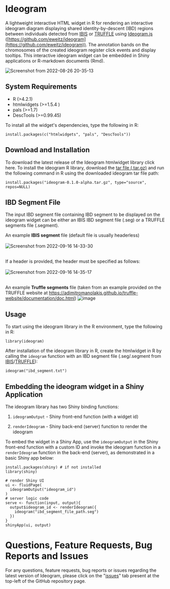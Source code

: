 # Ideogram
A lightweight interactive HTML widget in R for rendering an interactive ideogram diagram displaying shared identity-by-descent (IBD) regions between individuals detected from [IBIS](https://github.com/williamslab/ibis) or [TRUFFLE](https://adimitromanolakis.github.io/truffle-website/) using [Ideogram.js](https://eweitz.github.io/ideogram/) ([https://github.com/eweitz/ideogram](https://github.com/eweitz/ideogram)). The annotation bands on the chromosomes of the created ideogram register click events and display tooltips. This interactive ideogram widget can be embedded in Shiny applications or R-markdown documents (Rmd).

![Screenshot from 2022-08-26 20-35-13](https://user-images.githubusercontent.com/26285885/190521305-94d45292-a140-43b2-b6a1-2582a6a9cadb.png)

## System Requirements
- R (>4.2.1)
- htmlwidgets (>=1.5.4 )
- pals (>=1.7)
- DescTools (>=0.99.45)


To install all the widget's dependencies, type the following in R:
```
install.packages(c("htmlwidgets", "pals", "DescTools"))
```


## Download and Installation
To download the latest release of the Ideogram htmlwidget library click here.
To install the ideogram R library, download the [tar file (.tar.gz)](https://github.com/a-thind/ideogram/archive/refs/tags/v0.1.0-alpha.tar.gz) and run the following command in R using the downloaded ideogram tar file path:
```
install.packages("ideogram-0.1.0-alpha.tar.gz", type="source", repos=NULL)
```
## IBD Segment File
The input IBD segment file containing IBD segment to be displayed on the ideogram widget can be either an IBIS IBD segment file (.seg) or a TRUFFLE segments file (.segment).

An example <b>IBIS segment</b> file (default file is usually headerless)<br/><br/>
![Screenshot from 2022-09-16 14-33-30](https://user-images.githubusercontent.com/26285885/190651099-ba52fb6e-e7cb-4f34-afcc-2cd2fe89d7a3.png)
<br/><br/>

If a header is provided, the header must be specified as follows:<br/><br/>
![Screenshot from 2022-09-16 14-35-17](https://user-images.githubusercontent.com/26285885/190651492-ce765220-017f-49f2-8904-ce0aca71d07f.png)
<br/><br/>

An example <b>Truffle segments</b> file (taken from an example provided on the TRUFFLE website at https://adimitromanolakis.github.io/truffle-website/documentation/doc.html)
![image](https://user-images.githubusercontent.com/26285885/190647191-29a3bebd-dfb8-4341-867b-00e9ac211dbe.png)


## Usage
To start using the ideogram library in the R environment, type the following in R:
```
library(ideogram)
```

After installation of the ideogram library in R, create the htmlwidget in R by calling the ```ideogram``` function with an IBD segment file (.seg/.segment from [IBIS](https://github.com/williamslab/ibis)/[TRUFFLE](https://adimitromanolakis.github.io/truffle-website/)):
```
ideogram("ibd_segment.txt")
```
## Embedding the ideogram widget in a Shiny Application
The ideogram library has two Shiny binding functions:

1. ```ideogramOutput``` - Shiny front-end function (with a widget id) 

2. ```renderIdeogram``` - Shiny back-end (server) function  to render the ideogram

To embed the widget in a Shiny App, use the ```ideogramOutput``` in the Shiny front-end function with a custom ID and invoke the ideogram function in a ```renderIdeogram``` function in the back-end (server), as demonstrated in a basic Shiny app below:
```
install.packages(shiny) # if not installed
library(shiny)

# render Shiny UI
ui <- fluidPage(
  ideogramOutput("ideogram_id")
)
# server logic code
serve <- function(input, output){
  output$ideogram_id <- renderIdeogram({
    ideogram("ibd_segment_file_path.seg")
  })
}
shinyApp(ui, output)
```
# Questions, Feature Requests, Bug Reports and Issues
For any questions, feature requests, bug reports or issues regarding the latest version of Ideogram, please click on the "[issues](https://github.com/a-thind/ideogram/issues)" tab present at the top-left of the GitHub repository page.
